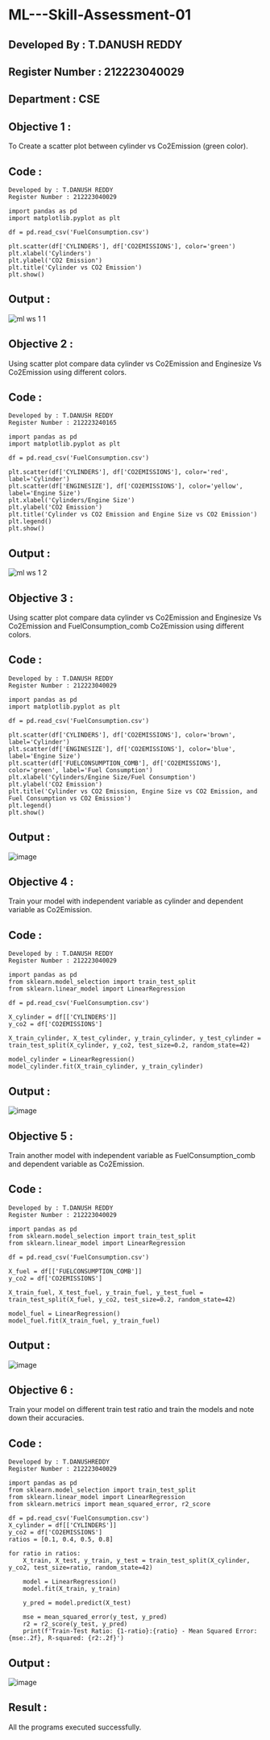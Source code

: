 # ML---Skill-Assessment-01
## Developed By : T.DANUSH REDDY
## Register Number : 212223040029
## Department : CSE
## Objective 1 : 
To Create a scatter plot between cylinder vs Co2Emission (green color).
## Code : 
```
Developed by : T.DANUSH REDDY
Register Number : 212223040029

import pandas as pd
import matplotlib.pyplot as plt

df = pd.read_csv('FuelConsumption.csv')

plt.scatter(df['CYLINDERS'], df['CO2EMISSIONS'], color='green')
plt.xlabel('Cylinders')
plt.ylabel('CO2 Emission')
plt.title('Cylinder vs CO2 Emission')
plt.show()
```
## Output :
![ml ws 1 1](https://github.com/Abburehan/ML---Skill-Assessment-01/assets/138849336/f1789226-9288-489f-b2c3-9ca7d748b2af)
## Objective 2 : 
Using scatter plot compare data cylinder vs Co2Emission and Enginesize Vs Co2Emission using different colors.
## Code :
```
Developed by : T.DANUSH REDDY
Register Number : 212223240165

import pandas as pd
import matplotlib.pyplot as plt

df = pd.read_csv('FuelConsumption.csv')

plt.scatter(df['CYLINDERS'], df['CO2EMISSIONS'], color='red', label='Cylinder')
plt.scatter(df['ENGINESIZE'], df['CO2EMISSIONS'], color='yellow', label='Engine Size')
plt.xlabel('Cylinders/Engine Size')
plt.ylabel('CO2 Emission')
plt.title('Cylinder vs CO2 Emission and Engine Size vs CO2 Emission')
plt.legend()
plt.show()
```
## Output :
![ml ws 1 2](https://github.com/Abburehan/ML---Skill-Assessment-01/assets/138849336/58f81faf-8bba-42aa-8fbc-6ed8ebbcb74a)
## Objective 3 :
Using scatter plot compare data cylinder vs Co2Emission and Enginesize Vs Co2Emission and FuelConsumption_comb Co2Emission using different colors.
## Code :
```
Developed by : T.DANUSH REDDY
Register Number : 212223040029

import pandas as pd
import matplotlib.pyplot as plt

df = pd.read_csv('FuelConsumption.csv')

plt.scatter(df['CYLINDERS'], df['CO2EMISSIONS'], color='brown', label='Cylinder')
plt.scatter(df['ENGINESIZE'], df['CO2EMISSIONS'], color='blue', label='Engine Size')
plt.scatter(df['FUELCONSUMPTION_COMB'], df['CO2EMISSIONS'], color='green', label='Fuel Consumption')
plt.xlabel('Cylinders/Engine Size/Fuel Consumption')
plt.ylabel('CO2 Emission')
plt.title('Cylinder vs CO2 Emission, Engine Size vs CO2 Emission, and Fuel Consumption vs CO2 Emission')
plt.legend()
plt.show()
```
## Output :
![image](https://github.com/Abburehan/ML---Skill-Assessment-01/assets/138849336/4c4297d3-4723-40e7-8149-c92da08413e4)
## Objective 4 :
Train your model with independent variable as cylinder and dependent variable as Co2Emission.
## Code :
```
Developed by : T.DANUSH REDDY
Register Number : 212223040029

import pandas as pd
from sklearn.model_selection import train_test_split
from sklearn.linear_model import LinearRegression

df = pd.read_csv('FuelConsumption.csv')

X_cylinder = df[['CYLINDERS']]
y_co2 = df['CO2EMISSIONS']

X_train_cylinder, X_test_cylinder, y_train_cylinder, y_test_cylinder = train_test_split(X_cylinder, y_co2, test_size=0.2, random_state=42)

model_cylinder = LinearRegression()
model_cylinder.fit(X_train_cylinder, y_train_cylinder)
```
## Output :
![image](https://github.com/Abburehan/ML---Skill-Assessment-01/assets/138849336/2e41fdd4-5d8d-4f56-8205-4f4d3d3cdc78)
## Objective 5 :
Train another model with independent variable as FuelConsumption_comb and dependent variable as Co2Emission.
## Code :
```
Developed by : T.DANUSH REDDY
Register Number : 212223040029

import pandas as pd
from sklearn.model_selection import train_test_split
from sklearn.linear_model import LinearRegression

df = pd.read_csv('FuelConsumption.csv')

X_fuel = df[['FUELCONSUMPTION_COMB']]
y_co2 = df['CO2EMISSIONS']

X_train_fuel, X_test_fuel, y_train_fuel, y_test_fuel = train_test_split(X_fuel, y_co2, test_size=0.2, random_state=42)

model_fuel = LinearRegression()
model_fuel.fit(X_train_fuel, y_train_fuel)
```
## Output :
![image](https://github.com/Abburehan/ML---Skill-Assessment-01/assets/138849336/a84c5e9a-41f6-4479-b243-3ec9e5250739)
## Objective 6 :
Train your model on different train test ratio and train the models and note down their accuracies.
## Code :
```
Developed by : T.DANUSHREDDY
Register Number : 212223040029

import pandas as pd
from sklearn.model_selection import train_test_split
from sklearn.linear_model import LinearRegression
from sklearn.metrics import mean_squared_error, r2_score

df = pd.read_csv('FuelConsumption.csv')
X_cylinder = df[['CYLINDERS']]
y_co2 = df['CO2EMISSIONS']
ratios = [0.1, 0.4, 0.5, 0.8]

for ratio in ratios:
    X_train, X_test, y_train, y_test = train_test_split(X_cylinder, y_co2, test_size=ratio, random_state=42)
    
    model = LinearRegression()
    model.fit(X_train, y_train)
    
    y_pred = model.predict(X_test)
    
    mse = mean_squared_error(y_test, y_pred)
    r2 = r2_score(y_test, y_pred)
    print(f'Train-Test Ratio: {1-ratio}:{ratio} - Mean Squared Error: {mse:.2f}, R-squared: {r2:.2f}')
```
## Output :
![image](https://github.com/Abburehan/ML---Skill-Assessment-01/assets/138849336/3bec1d51-ca13-4c08-b690-18854c09fe5d)
## Result :
All the programs executed successfully.
